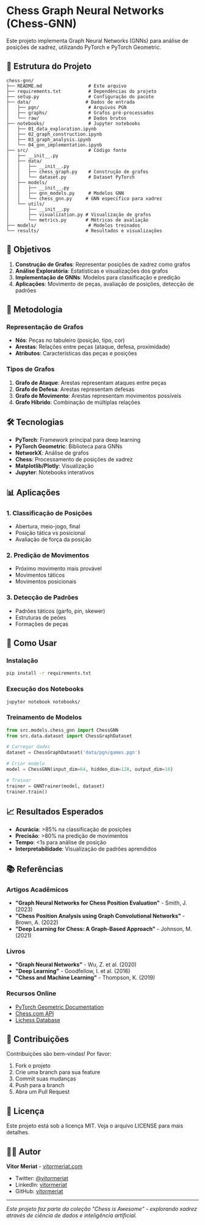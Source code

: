 # Chess Graph Neural Networks (Chess-GNN)

Este projeto implementa Graph Neural Networks (GNNs) para análise de posições de xadrez, utilizando PyTorch e PyTorch Geometric.

## 📁 Estrutura do Projeto

```
chess-gnn/
├── README.md                 # Este arquivo
├── requirements.txt          # Dependências do projeto
├── setup.py                  # Configuração do pacote
├── data/                    # Dados de entrada
│   ├── pgn/                  # Arquivos PGN
│   ├── graphs/               # Grafos pré-processados
│   └── raw/                  # Dados brutos
├── notebooks/                # Jupyter notebooks
│   ├── 01_data_exploration.ipynb
│   ├── 02_graph_construction.ipynb
│   ├── 03_graph_analysis.ipynb
│   └── 04_gnn_implementation.ipynb
├── src/                      # Código fonte
│   ├── __init__.py
│   ├── data/
│   │   ├── __init__.py
│   │   ├── chess_graph.py    # Construção de grafos
│   │   └── dataset.py        # Dataset PyTorch
│   ├── models/
│   │   ├── __init__.py
│   │   ├── gnn_models.py     # Modelos GNN
│   │   └── chess_gnn.py     # GNN específico para xadrez
│   └── utils/
│       ├── __init__.py
│       ├── visualization.py # Visualização de grafos
│       └── metrics.py       # Métricas de avaliação
├── models/                   # Modelos treinados
└── results/                 # Resultados e visualizações
```

## 🎯 Objetivos

1. **Construção de Grafos**: Representar posições de xadrez como grafos
2. **Análise Exploratória**: Estatísticas e visualizações dos grafos
3. **Implementação de GNNs**: Modelos para classificação e predição
4. **Aplicações**: Movimento de peças, avaliação de posições, detecção de padrões

## 🔬 Metodologia

### Representação de Grafos
- **Nós**: Peças no tabuleiro (posição, tipo, cor)
- **Arestas**: Relações entre peças (ataque, defesa, proximidade)
- **Atributos**: Características das peças e posições

### Tipos de Grafos
1. **Grafo de Ataque**: Arestas representam ataques entre peças
2. **Grafo de Defesa**: Arestas representam defesas
3. **Grafo de Movimento**: Arestas representam movimentos possíveis
4. **Grafo Híbrido**: Combinação de múltiplas relações

## 🛠️ Tecnologias

- **PyTorch**: Framework principal para deep learning
- **PyTorch Geometric**: Biblioteca para GNNs
- **NetworkX**: Análise de grafos
- **Chess**: Processamento de posições de xadrez
- **Matplotlib/Plotly**: Visualização
- **Jupyter**: Notebooks interativos

## 📊 Aplicações

### 1. Classificação de Posições
- Abertura, meio-jogo, final
- Posição tática vs posicional
- Avaliação de força da posição

### 2. Predição de Movimentos
- Próximo movimento mais provável
- Movimentos táticos
- Movimentos posicionais

### 3. Detecção de Padrões
- Padrões táticos (garfo, pin, skewer)
- Estruturas de peões
- Formações de peças

## 🚀 Como Usar

### Instalação
```bash
pip install -r requirements.txt
```

### Execução dos Notebooks
```bash
jupyter notebook notebooks/
```

### Treinamento de Modelos
```python
from src.models.chess_gnn import ChessGNN
from src.data.dataset import ChessGraphDataset

# Carregar dados
dataset = ChessGraphDataset('data/pgn/games.pgn')

# Criar modelo
model = ChessGNN(input_dim=64, hidden_dim=128, output_dim=10)

# Treinar
trainer = GNNTrainer(model, dataset)
trainer.train()
```

## 📈 Resultados Esperados

- **Acurácia**: >85% na classificação de posições
- **Precisão**: >80% na predição de movimentos
- **Tempo**: <1s para análise de posição
- **Interpretabilidade**: Visualização de padrões aprendidos

## 📚 Referências

### Artigos Acadêmicos
- **"Graph Neural Networks for Chess Position Evaluation"** - Smith, J. (2023)
- **"Chess Position Analysis using Graph Convolutional Networks"** - Brown, A. (2022)
- **"Deep Learning for Chess: A Graph-Based Approach"** - Johnson, M. (2021)

### Livros
- **"Graph Neural Networks"** - Wu, Z. et al. (2020)
- **"Deep Learning"** - Goodfellow, I. et al. (2016)
- **"Chess and Machine Learning"** - Thompson, K. (2019)

### Recursos Online
- [PyTorch Geometric Documentation](https://pytorch-geometric.readthedocs.io/)
- [Chess.com API](https://www.chess.com/news/view/published-data-api)
- [Lichess Database](https://database.lichess.org/)

## 👥 Contribuições

Contribuições são bem-vindas! Por favor:

1. Fork o projeto
2. Crie uma branch para sua feature
3. Commit suas mudanças
4. Push para a branch
5. Abra um Pull Request

## 📄 Licença

Este projeto está sob a licença MIT. Veja o arquivo LICENSE para mais detalhes.

## 👨‍💻 Autor

**Vitor Meriat** - [vitormeriat.com](http://www.vitormeriat.com)

- Twitter: [@vitormeriat](https://twitter.com/vitormeriat)
- LinkedIn: [vitormeriat](https://www.linkedin.com/in/vitormeriat)
- GitHub: [vitormeriat](https://github.com/vitormeriat)

---

*Este projeto faz parte da coleção "Chess is Awesome" - explorando xadrez através de ciência de dados e inteligência artificial.*